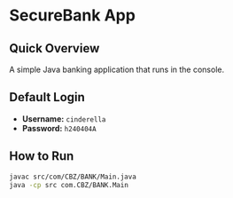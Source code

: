 # SecureBank App

## Quick Overview
A simple Java banking application that runs in the console.

## Default Login
- **Username:** `cinderella`
- **Password:** `h240404A`

## How to Run
```bash
javac src/com/CBZ/BANK/Main.java
java -cp src com.CBZ/BANK.Main